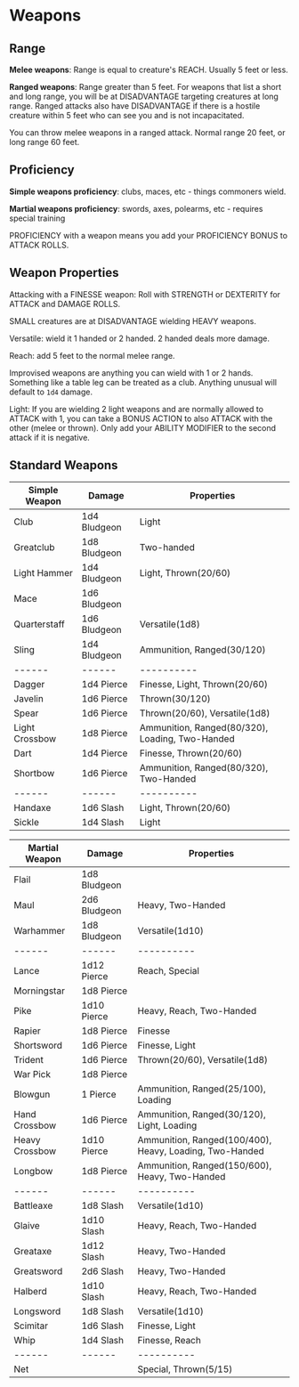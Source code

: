 # Weapons

## Range

**Melee weapons**: Range is equal to creature's REACH. Usually 5 feet or less.  

**Ranged weapons**: Range greater than 5 feet. For weapons that list a short and long range, you will be at DISADVANTAGE targeting creatures at long range. Ranged attacks also have DISADVANTAGE if there is a hostile creature within 5 feet who can see you and is not incapacitated.

You can throw melee weapons in a ranged attack. Normal range 20 feet, or long range 60 feet.

## Proficiency

**Simple weapons proficiency**: clubs, maces, etc - things commoners wield.

**Martial weapons proficiency**: swords, axes, polearms, etc - requires special training

PROFICIENCY with a weapon means you add your PROFICIENCY BONUS to ATTACK ROLLS.

## Weapon Properties

Attacking with a FINESSE weapon: Roll with STRENGTH or DEXTERITY for ATTACK and DAMAGE ROLLS.

SMALL creatures are at DISADVANTAGE wielding HEAVY weapons.

Versatile: wield it 1 handed or 2 handed. 2 handed deals more damage.

Reach: add 5 feet to the normal melee range.

Improvised weapons are anything you can wield with 1 or 2 hands. Something like a table leg can be treated as a club. Anything unusual will default to `1d4` damage.

Light: If you are wielding 2 light weapons and are normally allowed to ATTACK with 1, you can take a BONUS ACTION to also ATTACK with the other (melee or thrown). Only add your ABILITY MODIFIER to the second attack if it is negative.

## Standard Weapons

| Simple Weapon | Damage | Properties |
| ------ | ------ | ---------- |
| Club | 1d4 Bludgeon | Light |
| Greatclub | 1d8 Bludgeon | Two-handed |
| Light Hammer | 1d4 Bludgeon | Light, Thrown(20/60) |
| Mace | 1d6 Bludgeon | |
| Quarterstaff | 1d6 Bludgeon | Versatile(1d8) |
| Sling | 1d4 Bludgeon | Ammunition, Ranged(30/120) |
| ------ | ------ | ---------- |
| Dagger | 1d4 Pierce | Finesse, Light, Thrown(20/60) |
| Javelin | 1d6 Pierce | Thrown(30/120) |
| Spear | 1d6 Pierce | Thrown(20/60), Versatile(1d8) |
| Light Crossbow | 1d8 Pierce | Ammunition, Ranged(80/320), Loading, Two-Handed |
| Dart | 1d4 Pierce | Finesse, Thrown(20/60) |
| Shortbow | 1d6 Pierce | Ammunition, Ranged(80/320), Two-Handed |
| ------ | ------ | ---------- |
| Handaxe | 1d6 Slash | Light, Thrown(20/60) |
| Sickle | 1d4 Slash | Light |

| Martial Weapon | Damage | Properties |
| ------ | ------ | ---------- |
| Flail | 1d8 Bludgeon | |
| Maul | 2d6 Bludgeon | Heavy, Two-Handed |
| Warhammer | 1d8 Bludgeon | Versatile(1d10) |
| ------ | ------ | ---------- |
| Lance | 1d12 Pierce | Reach, Special |
| Morningstar | 1d8 Pierce | |
| Pike | 1d10 Pierce | Heavy, Reach, Two-Handed |
| Rapier | 1d8 Pierce | Finesse |
| Shortsword | 1d6 Pierce | Finesse, Light |
| Trident | 1d6 Pierce | Thrown(20/60), Versatile(1d8) |
| War Pick | 1d8 Pierce | |
| Blowgun | 1 Pierce | Ammunition, Ranged(25/100), Loading |
| Hand Crossbow | 1d6 Pierce | Ammunition, Ranged(30/120), Light, Loading |
| Heavy Crossbow | 1d10 Pierce | Ammunition, Ranged(100/400), Heavy, Loading, Two-Handed |
| Longbow | 1d8 Pierce | Ammunition, Ranged(150/600), Heavy, Two-Handed |
| ------ | ------ | ---------- |
| Battleaxe | 1d8 Slash | Versatile(1d10) |
| Glaive | 1d10 Slash | Heavy, Reach, Two-Handed |
| Greataxe | 1d12 Slash | Heavy, Two-Handed |
| Greatsword | 2d6 Slash | Heavy, Two-Handed |
| Halberd | 1d10 Slash | Heavy, Reach, Two-Handed |
| Longsword | 1d8 Slash | Versatile(1d10) |
| Scimitar | 1d6 Slash | Finesse, Light |
| Whip | 1d4 Slash | Finesse, Reach |
| ------ | ------ | ---------- |
| Net | | Special, Thrown(5/15) |

